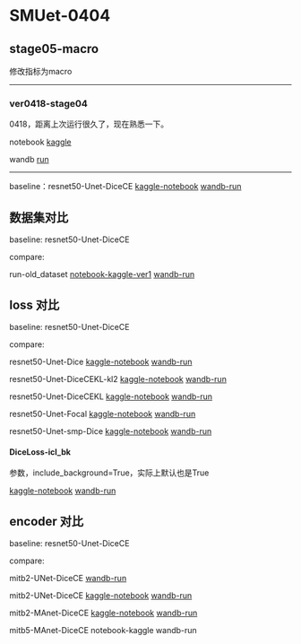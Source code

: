 # SMUet-0404

## stage05-macro

修改指标为macro

---

### ver0418-stage04

0418，距离上次运行很久了，现在熟悉一下。

notebook [kaggle](https://www.kaggle.com/code/mykcs01/ver0418/notebook)

wandb [run](https://wandb.ai/team-mykcs/UNet_Compare/runs/tp3mutkp)

---

baseline：resnet50-Unet-DiceCE
[kaggle-notebook](https://www.kaggle.com/code/gemini2024/resnet50-unet-dicece/notebook) 
[wandb-run](https://wandb.ai/team-mykcs/UNet_Compare/runs/kt5ufquk)

## 数据集对比

baseline: resnet50-Unet-DiceCE

compare:

run-old_dataset 
[notebook-kaggle-ver1](https://www.kaggle.com/code/mykcs01/diceceloss?scriptVersionId=172743614)
[wandb-run](https://wandb.ai/team-mykcs/UNet_Compare/runs/1wfvee3h)

## loss 对比
baseline: resnet50-Unet-DiceCE

compare: 

resnet50-Unet-Dice
[kaggle-notebook](https://www.kaggle.com/code/gemini2024/resnet50-unet-monai-dice?scriptVersionId=172892353) 
[wandb-run](https://wandb.ai/team-mykcs/UNet_Compare/runs/ovnlwkwj)

resnet50-Unet-DiceCEKL-kl2
[kaggle-notebook](https://www.kaggle.com/code/mykcs01/run0418-macro-lambda-kl-2/notebook) 
[wandb-run](https://wandb.ai/team-mykcs/UNet_Compare/runs/tx6cw5nm)

resnet50-Unet-DiceCEKL
[kaggle-notebook](https://www.kaggle.com/code/yufang18/resnet50-unet-dicecekl?scriptVersionId=172741233) 
[wandb-run](https://wandb.ai/team-mykcs/UNet_Compare/runs/cf3v4x1l)

resnet50-Unet-Focal
[kaggle-notebook](https://www.kaggle.com/code/mykcs01/focalloss) 
[wandb-run](https://wandb.ai/team-mykcs/UNet_Compare/runs/v6cewtc2)

resnet50-Unet-smp-Dice
[kaggle-notebook](https://www.kaggle.com/code/gemini2024/resnet50-unet-smp-dice?scriptVersionId=172881878) 
[wandb-run](https://wandb.ai/team-mykcs/UNet_Compare/runs/514ebpd6)

#### DiceLoss-icl_bk

参数，include_background=True，实际上默认也是True

[kaggle-notebook](https://www.kaggle.com/code/mykcs01/diceloss-icl-bk/notebook) 
[wandb-run](https://wandb.ai/team-mykcs/UNet_Compare/runs/4q9veicm)


## encoder 对比
baseline: resnet50-Unet-DiceCE

compare: 

mitb2-UNet-DiceCE [wandb-run](https://wandb.ai/team-mykcs/UNet_Compare/runs/76hx468j)

mitb2-UNet-DiceCE [kaggle-notebook](https://www.kaggle.com/code/yufang18/mitb2-unet-dicece?scriptVersionId=172752033) [wandb-run](https://wandb.ai/team-mykcs/UNet_Compare/runs/355n4b8x)

mitb2-MAnet-DiceCE [kaggle-notebook](https://www.kaggle.com/code/yufang18/mitb2-manet-dicece?scriptVersionId=172761661) [wandb-run](https://wandb.ai/team-mykcs/UNet_Compare/runs/1pxr47e2)

mitb5-MAnet-DiceCE notebook-kaggle wandb-run


